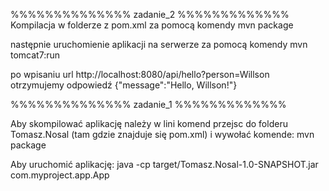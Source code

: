 %%%%%%%%%%%%%%  zadanie_2 %%%%%%%%%%%%%
Kompilacja w folderze z pom.xml za pomocą komendy
mvn package

następnie uruchomienie aplikacji na serwerze za pomocą komendy
mvn tomcat7:run

po wpisaniu url http://localhost:8080/api/hello?person=Willson
otrzymujemy odpowiedź
{"message":"Hello, Willson!"}







%%%%%%%%%%%%%%  zadanie_1 %%%%%%%%%%%%%

Aby skompilować aplikację należy w lini komend przejsc do folderu Tomasz.Nosal (tam gdzie znajduje się pom.xml) i wywołać komende:
mvn package

Aby uruchomić aplikację:
java -cp target/Tomasz.Nosal-1.0-SNAPSHOT.jar com.myproject.app.App
